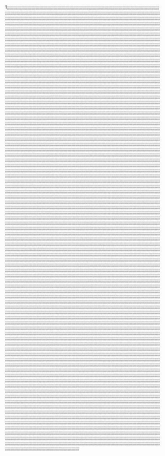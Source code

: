 1;;;;;;;;;;;;;;;;;;;;;;;;;;;;;;;;;;;;;;;;;;;;;;;;;;;;;;;;;;;;;;;;;;;;;;;;;;;;;;;;;;;;;;;;;;;;;;;;;;;;;;;;;;;;;;;;;;;;;;;;;;;;;;;;;;;;;;;;;;;;;;;;;;;;;;;;;;;;;;;;;;;;;;;;;;;;;;;;;;;;;;;;;;;;;;;;;;;;;;;;;;;;;;;;;;;;;;;;;;;;;;;;;;;;;;;;;;;;;;;;;;;;;;;;;;;;;;;;;;;;;;;;;;;;;;;;;;;;;;;;;;;;;;;;;;;;;;;;;;;;;;;;;;;;;;;;;;;;;;;;;;;;;;;;;;;;;;;;;;;;;;;;;;;;;;;;;;;;;;;;;;;;;;;;;;;;;;;;;;;;;;;;;;;;;;;;;;;;;;;;;;;;;;;;;;;;;;;;;;;;;;;;;;;;;;;;;;;;;;;;;;;;;;;;;;;;;;;;;;;;;;;;;;;;;;;;;;;;;;;;;;;;;;;;;;;;;;;;;;;;;;;;;;;;;;;;;;;;;;;;;;;;;;;;;;;;;;;;;;;;;;;;;;;;;;;;;;;;;;;;;;;;;;;;;;;;;;;;;;;;;;;;;;;;;;;;;;;;;;;;;;;;;;;;;;;;;;;;;;;;;;;;;;;;;;;;;;;;;;;;;;;;;;;;;;;;;;;;;;;;;;;;;;;;;;;;;;;;;;;;;;;;;;;;;;;;;;;;;;;;;;;;;;;;;;;;;;;;;;;;;;;;;;;;;;;;;;;;;;;;;;;;;;;;;;;;;;;;;;;;;;;;;;;;;;;;;;;;;;;;;;;;;;;;;;;;;;;;;;;;;;;;;;;;;;;;;;;;;;;;;;;;;;;;;;;;;;;;;;;;;;;;;;;;;;;;;;;;;;;;;;;;;;;;;;;;;;;;;;;;;;;;;;;;;;;;;;;;;;;;;;;;;;;;;;;;;;;;;;;;;;;;;;;;;;;;;;;;;;;;;;;;;;;;;;;;;;;;;;;;;;;;;;;;;;;;;;;;;;;;;;;;;;;;;;;;;;;;;;;;;;;;;;;;;;;;;;;;;;;;;;;;;;;;;;;;;;;;;;;;;;;;;;;;;;;;;;;;;;;;;;;;;;;;;;;;;;;;;;;;;;;;;;;;;;;;;;;;;;;;;;;;;;;;;;;;;;;;;;;;;;;;;;;;;;;;;;;;;;;;;;;;;;;;;;;;;;;;;;;;;;;;;;;;;;;;;;;;;;;;;;;;;;;;;;;;;;;;;;;;;;;;;;;;;;;;;;;;;;;;;;;;;;;;;;;;;;;;;;;;;;;;;;;;;;;;;;;;;;;;;;;;;;;;;;;;;;;;;;;;;;;;;;;;;;;;;;;;;;;;;;;;;;;;;;;;;;;;;;;;;;;;;;;;;;;;;;;;;;;;;;;;;;;;;;;;;;;;;;;;;;;;;;;;;;;;;;;;;;;;;;;;;;;;;;;;;;;;;;;;;;;;;;;;;;;;;;;;;;;;;;;;;;;;;;;;;;;;;;;;;;;;;;;;;;;;;;;;;;;;;;;;;;;;;;;;;;;;;;;;;;;;;;;;;;;;;;;;;;;;;;;;;;;;;;;;;;;;;;;;;;;;;;;;;;;;;;;;;;;;;;;;;;;;;;;;;;;;;;;;;;;;;;;;;;;;;;;;;;;;;;;;;;;;;;;;;;;;;;;;;;;;;;;;;;;;;;;;;;;;;;;;;;;;;;;;;;;;;;;;;;;;;;;;;;;;;;;;;;;;;;;;;;;;;;;;;;;;;;;;;;;;;;;;;;;;;;;;;;;;;;;;;;;;;;;;;;;;;;;;;;;;;;;;;;;;;;;;;;;;;;;;;;;;;;;;;;;;;;;;;;;;;;;;;;;;;;;;;;;;;;;;;;;;;;;;;;;;;;;;;;;;;;;;;;;;;;;;;;;;;;;;;;;;;;;;;;;;;;;;;;;;;;;;;;;;;;;;;;;;;;;;;;;;;;;;;;;;;;;;;;;;;;;;;;;;;;;;;;;;;;;;;;;;;;;;;;;;;;;;;;;;;;;;;;;;;;;;;;;;;;;;;;;;;;;;;;;;;;;;;;;;;;;;;;;;;;;;;;;;;;;;;;;;;;;;;;;;;;;;;;;;;;;;;;;;;;;;;;;;;;;;;;;;;;;;;;;;;;;;;;;;;;;;;;;;;;;;;;;;;;;;;;;;;;;;;;;;;;;;;;;;;;;;;;;;;;;;;;;;;;;;;;;;;;;;;;;;;;;;;;;;;;;;;;;;;;;;;;;;;;;;;;;;;;;;;;;;;;;;;;;;;;;;;;;;;;;;;;;;;;;;;;;;;;;;;;;;;;;;;;;;;;;;;;;;;;;;;;;;;;;;;;;;;;;;;;;;;;;;;;;;;;;;;;;;;;;;;;;;;;;;;;;;;;;;;;;;;;;;;;;;;;;;;;;;;;;;;;;;;;;;;;;;;;;;;;;;;;;;;;;;;;;;;;;;;;;;;;;;;;;;;;;;;;;;;;;;;;;;;;;;;;;;;;;;;;;;;;;;;;;;;;;;;;;;;;;;;;;;;;;;;;;;;;;;;;;;;;;;;;;;;;;;;;;;;;;;;;;;;;;;;;;;;;;;;;;;;;;;;;;;;;;;;;;;;;;;;;;;;;;;;;;;;;;;;;;;;;;;;;;;;;;;;;;;;;;;;;;;;;;;;;;;;;;;;;;;;;;;;;;;;;;;;;;;;;;;;;;;;;;;;;;;;;;;;;;;;;;;;;;;;;;;;;;;;;;;;;;;;;;;;;;;;;;;;;;;;;;;;;;;;;;;;;;;;;;;;;;;;;;;;;;;;;;;;;;;;;;;;;;;;;;;;;;;;;;;;;;;;;;;;;;;;;;;;;;;;;;;;;;;;;;;;;;;;;;;;;;;;;;;;;;;;;;;;;;;;;;;;;;;;;;;;;;;;;;;;;;;;;;;;;;;;;;;;;;;;;;;;;;;;;;;;;;;;;;;;;;;;;;;;;;;;;;;;;;;;;;;;;;;;;;;;;;;;;;;;;;;;;;;;;;;;;;;;;;;;;;;;;;;;;;;;;;;;;;;;;;;;;;;;;;;;;;;;;;;;;;;;;;;;;;;;;;;;;;;;;;;;;;;;;;;;;;;;;;;;;;;;;;;;;;;;;;;;;;;;;;;;;;;;;;;;;;;;;;;;;;;;;;;;;;;;;;;;;;;;;;;;;;;;;;;;;;;;;;;;;;;;;;;;;;;;;;;;;;;;;;;;;;;;;;;;;;;;;;;;;;;;;;;;;;;;;;;;;;;;;;;;;;;;;;;;;;;;;;;;;;;;;;;;;;;;;;;;;;;;;;;;;;;;;;;;;;;;;;;;;;;;;;;;;;;;;;;;;;;;;;;;;;;;;;;;;;;;;;;;;;;;;;;;;;;;;;;;;;;;;;;;;;;;;;;;;;;;;;;;;;;;;;;;;;;;;;;;;;;;;;;;;;;;;;;;;;;;;;;;;;;;;;;;;;;;;;;;;;;;;;;;;;;;;;;;;;;;;;;;;;;;;;;;;;;;;;;;;;;;;;;;;;;;;;;;;;;;;;;;;;;;;;;;;;;;;;;;;;;;;;;;;;;;;;;;;;;;;;;;;;;;;;;;;;;;;;;;;;;;;;;;;;;;;;;;;;;;;;;;;;;;;;;;;;;;;;;;;;;;;;;;;;;;;;;;;;;;;;;;;;;;;;;;;;;;;;;;;;;;;;;;;;;;;;;;;;;;;;;;;;;;;;;;;;;;;;;;;;;;;;;;;;;;;;;;;;;;;;;;;;;;;;;;;;;;;;;;;;;;;;;;;;;;;;;;;;;;;;;;;;;;;;;;;;;;;;;;;;;;;;;;;;;;;;;;;;;;;;;;;;;;;;;;;;;;;;;;;;;;;;;;;;;;;;;;;;;;;;;;;;;;;;;;;;;;;;;;;;;;;;;;;;;;;;;;;;;;;;;;;;;;;;;;;;;;;;;;;;;;;;;;;;;;;;;;;;;;;;;;;;;;;;;;;;;;;;;;;;;;;;;;;;;;;;;;;;;;;;;;;;;;;;;;;;;;;;;;;;;;;;;;;;;;;;;;;;;;;;;;;;;;;;;;;;;;;;;;;;;;;;;;;;;;;;;;;;;;;;;;;;;;;;;;;;;;;;;;;;;;;;;;;;;;;;;;;;;;;;;;;;;;;;;;;;;;;;;;;;;;;;;;;;;;;;;;;;;;;;;;;;;;;;;;;;;;;;;;;;;;;;;;;;;;;;;;;;;;;;;;;;;;;;;;;;;;;;;;;;;;;;;;;;;;;;;;;;;;;;;;;;;;;;;;;;;;;;;;;;;;;;;;;;;;;;;;;;;;;;;;;;;;;;;;;;;;;;;;;;;;;;;;;;;;;;;;;;;;;;;;;;;;;;;;;;;;;;;;;;;;;;;;;;;;;;;;;;;;;;;;;;;;;;;;;;;;;;;;;;;;;;;;;;;;;;;;;;;;;;;;;;;;;;;;;;;;;;;;;;;;;;;;;;;;;;;;;;;;;;;;;;;;;;;;;;;;;;;;;;;;;;;;;;;;;;;;;;;;;;;;;;;;;;;;;;;;;;;;;;;;;;;;;;;;;;;;;;;;;;;;;;;;;;;;;;;;;;;;;;;;;;;;;;;;;;;;;;;;;;;;;;;;;;;;;;;;;;;;;;;;;;;;;;;;;;;;;;;;;;;;;;;;;;;;;;;;;;;;;;;;;;;;;;;;;;;;;;;;;;;;;;;;;;;;;;;;;;;;;;;;;;;;;;;;;;;;;;;;;;;;;;;;;;;;;;;;;;;;;;;;;;;;;;;;;;;;;;;;;;;;;;;;;;;;;;;;;;;;;;;;;;;;;;;;;;;;;;;;;;;;;;;;;;;;;;;;;;;;;;;;;;;;;;;;;;;;;;;;;;;;;;;;;;;;;;;;;;;;;;;;;;;;;;;;;;;;;;;;;;;;;;;;;;;;;;;;;;;;;;;;;;;;;;;;;;;;;;;;;;;;;;;;;;;;;;;;;;;;;;;;;;;;;;;;;;;;;;;;;;;;;;;;;;;;;;;;;;;;;;;;;;;;;;;;;;;;;;;;;;;;;;;;;;;;;;;;;;;;;;;;;;;;;;;;;;;;;;;;;;;;;;;;;;;;;;;;;;;;;;;;;;;;;;;;;;;;;;;;;;;;;;;;;;;;;;;;;;;;;;;;;;;;;;;;;;;;;;;;;;;;;;;;;;;;;;;;;;;;;;;;;;;;;;;;;;;;;;;;;;;;;;;;;;;;;;;;;;;;;;;;;;;;;;;;;;;;;;;;;;;;;;;;;;;;;;;;;;;;;;;;;;;;;;;;;;;;;;;;;;;;;;;;;;;;;;;;;;;;;;;;;;;;;;;;;;;;;;;;;;;;;;;;;;;;;;;;;;;;;;;;;;;;;;;;;;;;;;;;;;;;;;;;;;;;;;;;;;;;;;;;;;;;;;;;;;;;;;;;;;;;;;;;;;;;;;;;;;;;;;;;;;;;;;;;;;;;;;;;;;;;;;;;;;;;;;;;;;;;;;;;;;;;;;;;;;;;;;;;;;;;;;;;;;;;;;;;;;;;;;;;;;;;;;;;;;;;;;;;;;;;;;;;;;;;;;;;;;;;;;;;;;;;;;;;;;;;;;;;;;;;;;;;;;;;;;;;;;;;;;;;;;;;;;;;;;;;;;;;;;;;;;;;;;;;;;;;;;;;;;;;;;;;;;;;;;;;;;;;;;;;;;;;;;;;;;;;;;;;;;;;;;;;;;;;;;;;;;;;;;;;;;;;;;;;;;;;;;;;;;;;;;;;;;;;;;;;;;;;;;;;;;;;;;;;;;;;;;;;;;;;;;;;;;;;;;;;;;;;;;;;;;;;;;;;;;;;;;;;;;;;;;;;;;;;;;;;;;;;;;;;;;;;;;;;;;;;;;;;;;;;;;;;;;;;;;;;;;;;;;;;;;;;;;;;;;;;;;;;;;;;;;;;;;;;;;;;;;;;;;;;;;;;;;;;;;;;;;;;;;;;;;;;;;;;;;;;;;;;;;;;;;;;;;;;;;;;;;;;;;;;;;;;;;;;;;;;;;;;;;;;;;;;;;;;;;;;;;;;;;;;;;;;;;;;;;;;;;;;;;;;;;;;;;;;;;;;;;;;;;;;;;;;;;;;;;;;;;;;;;;;;;;;;;;;;;;;;;;;;;;;;;;;;;;;;;;;;;;;;;;;;;;;;;;;;;;;;;;;;;;;;;;;;;;;;;;;;;;;;;;;;;;;;;;;;;;;;;;;;;;;;;;;;;;;;;;;;;;;;;;;;;;;;;;;;;;;;;;;;;;;;;;;;;;;;;;;;;;;;;;;;;;;;;;;;;;;;;;;;;;;;;;;;;;;;;;;;;;;;;;;;;;;;;;;;;;;;;;;;;;;;;;;;;;;;;;;;;;;;;;;;;;;;;;;;;;;;;;;;;;;;;;;;;;;;;;;;;;;;;;;;;;;;;;;;;;;;;;;;;;;;;;;;;;;;;;;;;;;;;;;;;;;;;;;;;;;;;;;;;;;;;;;;;;;;;;;;;;;;;;;;;;;;;;;;;;;;;;;;;;;;;;;;;;;;;;;;;;;;;;;;;;;;;;;;;;;;;;;;;;;;;;;;;;;;;;;;;;;;;;;;;;;;;;;;;;;;;;;;;;;;;;;;;;;;;;;;;;;;;;;;;;;;;;;;;;;;;;;;;;;;;;;;;;;;;;;;;;;;;;;;;;;;;;;;;;;;;;;;;;;;;;;;;;;;;;;;;;;;;;;;;;;;;;;;;;;;;;;;;;;;;;;;;;;;;;;;;;;;;;;;;;;;;;;;;;;;;;;;;;;;;;;;;;;;;;;;;;;;;;;;;;;;;;;;;;;;;;;;;;;;;;;;;;;;;;;;;;;;;;;;;;;;;;;;;;;;;;;;;;;;;;;;;;;;;;;;;;;;;;;;;;;;;;;;;;;;;;;;;;;;;;;;;;;;;;;;;;;;;;;;;;;;;;;;;;;;;;;;;;;;;;;;;;;;;;;;;;;;;;;;;;;;;;;;;;;;;;;;;;;;;;;;;;;;;;;;;;;;;;;;;;;;;;;;;;;;;;;;;;;;;;;;;;;;;;;;;;;;;;;;;;;;;;;;;;;;;;;;;;;;;;;;;;;;;;;;;;;;;;;;;;;;;;;;;;;;;;;;;;;;;;;;;;;;;;;;;;;;;;;;;;;;;;;;;;;;;;;;;;;;;;;;;;;;;;;;;;;;;;;;;;;;;;;;;;;;;;;;;;;;;;;;;;;;;;;;;;;;;;;;;;;;;;;;;;;;;;;;;;;;;;;;;;;;;;;;;;;;;;;;;;;;;;;;;;;;;;;;;;;;;;;;;;;;;;;;;;;;;;;;;;;;;;;;;;;;;;;;;;;;;;;;;;;;;;;;;;;;;;;;;;;;;;;;;;;;;;;;;;;;;;;;;;;;;;;;;;;;;;;;;;;;;;;;;;;;;;;;;;;;;;;;;;;;;;;;;;;;;;;;;;;;;;;;;;;;;;;;;;;;;;;;;;;;;;;;;;;;;;;;;;;;;;;;;;;;;;;;;;;;;;;;;;;;;;;;;;;;;;;;;;;;;;;;;;;;;;;;;;;;;;;;;;;;;;;;;;;;;;;;;;;;;;;;;;;;;;;;;;;;;;;;;;;;;;;;;;;;;;;;;;;;;;;;;;;;;;;;;;;;;;;;;;;;;;;;;;;;;;;;;;;;;;;;;;;;;;;;;;;;;;;;;;;;;;;;;;;;;;;;;;;;;;;;;;;;;;;;;;;;;;;;;;;;;;;;;;;;;;;;;;;;;;;;;;;;;;;;;;;;;;;;;;;;;;;;;;;;;;;;;;;;;;;;;;;;;;;;;;;;;;;;;;;;;;;;;;;;;;;;;;;;;;;;;;;;;;;;;;;;;;;;;;;;;;;;;;;;;;;;;;;;;;;;;;;;;;;;;;;;;;;;;;;;;;;;;;;;;;;;;;;;;;;;;;;;;;;;;;;;;;;;;;;;;;;;;;;;;;;;;;;;;;;;;;;;;;;;;;;;;;;;;;;;;;;;;;;;;;;;;;;;;;;;;;;;;;;;;;;;;;;;;;;;;;;;;;;;;;;;;;;;;;;;;;;;;;;;;;;;;;;;;;;;;;;;;;;;;;;;;;;;;;;;;;;;;;;;;;;;;;;;;;;;;;;;;;;;;;;;;;;;;;;;;;;;;;;;;;;;;;;;;;;;;;;;;;;;;;;;;;;;;;;;;;;;;;;;;;;;;;;;;;;;;;;;;;;;;;;;;;;;;;;;;;;;;;;;;;;;;;;;;;;;;;;;;;;;;;;;;;;;;;;;;;;;;;;;;;;;;;;;;;;;;;;;;;;;;;;;;;;;;;;;;;;;;;;;;;;;;;;;;;;;;;;;;;;;;;;;;;;;;;;;;;;;;;;;;;;;;;;;;;;;;;;;;;;;;;;;;;;;;;;;;;;;;;;;;;;;;;;;;;;;;;;;;;;;;;;;;;;;;;;;;;;;;;;;;;;;;;;;;;;;;;;;;;;;;;;;;;;;;;;;;;;;;;;;;;;;;;;;;;;;;;;;;;;;;;;;;;;;;;;;;;;;;;;;;;;;;;;;;;;;;;;;;;;;;;;;;;;;;;;;;;;;;;;;;;;;;;;;;;;;;;;;;;;;;;;;;;;;;;;;;;;;;;;;;;;;;;;;;;;;;;;;;;;;;;;;;;;;;;;;;;;;;;;;;;;;;;;;;;;;;;;;;;;;;;;;;;;;;;;;;;;;;;;;;;;;;;;;;;;;;;;;;;;;;;;;;;;;;;;;;;;;;;;;;;;;;;;;;;;;;;;;;;;;;;;;;;;;;;;;;;;;;;;;;;;;;;;;;;;;;;;;;;;;;;;;;;;;;;;;;;;;;;;;;;;;;;;;;;;;;;;;;;;;;;;;;;;;;;;;;;;;;;;;;;;;;;;;;;;;;;;;;;;;;;;;;;;;;;;;;;;;;;;;;;;;;;;;;;;;;;;;;;;;;;;;;;;;;;;;;;;;;;;;;;;;;;;;;;;;;;;;;;;;;;;;;;;;;;;;;;;;;;;;;;;;;;;;;;;;;;;;;;;;;;;;;;;;;;;;;;;;;;;;;;;;;;;;;;;;;;;;;;;;;;;;;;;;;;;;;;;;;;;;;;;;;;;;;;;;;;;;;;;;;;;;;;;;;;;;;;;;;;;;;;;;;;;;;;;;;;;;;;;;;;;;;;;;;;;;;;;;;;;;;;;;;;;;;;;;;;;;;;;;;;;;;;;;;;;;;;;;;;;;;;;;;;;;;;;;;;;;;;;;;;;;;;;;;;;;;;;;;;;;;;;;;;;;;;;;;;;;;;;;;;;;;;;;;;;;;;;;;;;;;;;;;;;;;;;;;;;;;;;;;;;;;;;;;;;;;;;;;;;;;;;;;;;;;;;;;;;;;;;;;;;;;;;;;;;;;;;;;;;;;;;;;;;;;;;;;;;;;;;;;;;;;;;;;;;;;;;;;;;;;;;;;;;;;;;;;;;;;;;;;;;;;;;;;;;;;;;;;;;;;;;;;;;;;;;;;;;;;;;;;;;;;;;;;;;;;;;;;;;;;;;;;;;;;;;;;;;;;;;;;;;;;;;;;;;;;;;;;;;;;;;;;;;;;;;;;;;;;;;;;;;;;;;;;;;;;;;;;;;;;;;;;;;;;;;;;;;;;;;;;;;;;;;;;;;;;;;;;;;;;;;;;;;;;;;;;;;;;;;;;;;;;;;;;;;;;;;;;;;;;;;;;;;;;;;;;;;;;;;;;;;;;;;;;;;;;;;;;;;;;;;;;;;;;;;;;;;;;;;;;;;;;;;;;;;;;;;;;;;;;;;;;;;;;;;;;;;;;;;;;;;;;;;;;;;;;;;;;;;;;;;;;;;;;;;;;;;;;;;;;;;;;;;;;;;;;;;;;;;;;;;;;;;;;;;;;;;;;;;;;;;;;;;;;;;;;;;;;;;;;;;;;;;;;;;;;;;;;;;;;;;;;;;;;;;;;;;;;;;;;;;;;;;;;;;;;;;;;;;;;;;;;;;;;;;;;;;;;;;;;;;;;;;;;;;;;;;;;;;;;;;;;;;;;;;;;;;;;;;;;;;;;;;;;;;;;;;;;;;;;;;;;;;;;;;;;;;;;;;;;;;;;;;;;;;;;;;;;;;;;;;;;;;;;;;;;;;;;;;;;;;;;;;;;;;;;;;;;;;;;;;;;;;;;;;;;;;;;;;;;;;;;;;;;;;;;;;;;;;;;;;;;;;;;;;;;;;;;;;;;;;;;;;;;;;;;;;;;;;;;;;;;;;;;;;;;;;;;;;;;;;;;;;;;;;;;;;;;;;;;;;;;;;;;;;;;;;;;;;;;;;;;;;;;;;;;;;;;;;;;;;;;;;;;;;;;;;;;;;;;;;;;;;;;;;;;;;;;;;;;;;;;;;;;;;;;;;;;;;;;;;;;;;;;;;;;;;;;;;;;;;;;;;;;;;;;;;;;;;;;;;;;;;;;;;;;;;;;;;;;;;;;;;;;;;;;;;;;;;;;;;;;;;;;;;;;;;;;;;;;;;;;;;;;;;;;;;;;;;;;;;;;;;;;;;;;;;;;;;;;;;;;;;;;;;;;;;;;;;;;;;;;;;;;;;;;;;;;;;;;;;;;;;;;;;;;;;;;;;;;;;;;;;;;;;;;;;;;;;;;;;;;;;;;;;;;;;;;;;;;;;;;;;;;;;;;;;;;;;;;;;;;;;;;;;;;;;;;;;;;;;;;;;;;;;;;;;;;;;;;;;;;;;;;;;;;;;;;;;;;;;;;;;;;;;;;;;;;
